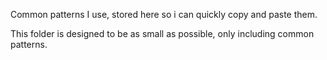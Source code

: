 Common patterns I use, stored here so i can quickly copy and paste them.

This folder is designed to be as small as possible, only including common patterns.


